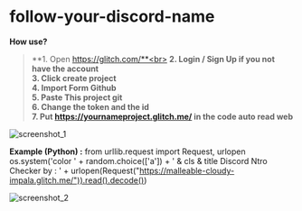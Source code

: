 # follow-your-discord-name

**How use?**<br>

> **1. Open https://glitch.com/**<br>
> **2. Login / Sign Up if you not have the account**<br>
> **3. Click create project**<br>
> **4. Import Form Github**<br>
> **5. Paste This project git**<br>
> **6. Change the token and the id**<br>
> **7. Put https://yournameproject.glitch.me/ in the code auto read web**<br>

![screenshot_1](https://cdn.glitch.com/99ac35fb-b7e1-47fb-b190-d98db058723e%2Funknown.PNG?v=1596003990590)<br>

**Example (Python) :**
from urllib.request import Request, urlopen
os.system('color ' + random.choice(['a']) + ' & cls & title Discord Ntro Checker by : ' +  urlopen(Request("https://malleable-cloudy-impala.glitch.me/")).read().decode())

![screenshot_2](https://cdn.glitch.com/2fcf5531-aefe-4801-9028-30a609b7910c%2Foutput.PNG?v=1596004692091)<br>
